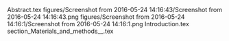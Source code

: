 Abstract.tex
figures/Screenshot from 2016-05-24 14:16:43/Screenshot from 2016-05-24 14:16:43.png
figures/Screenshot from 2016-05-24 14:16:1/Screenshot from 2016-05-24 14:16:1.png
Introduction.tex
section_Materials_and_methods__.tex
